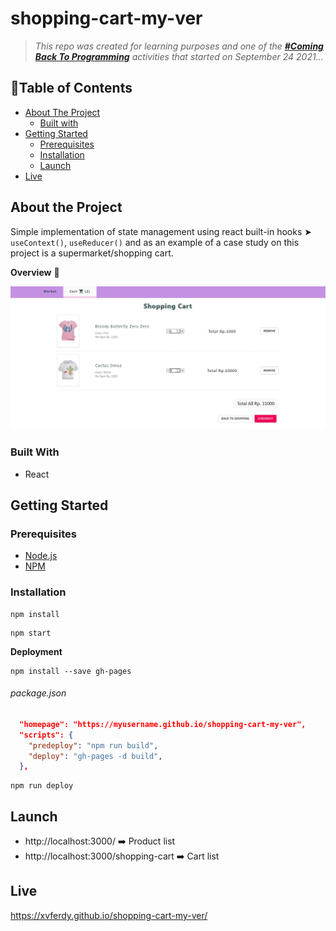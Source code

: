# shopping-cart-my-ver

> _This repo was created for learning purposes and one of the [_**#Coming Back To Programming**_](https://github.com/xvferdy/beginner-portfolio "Beginner Portfolio") activities that started on September 24 2021…_

## :round_pushpin:Table of Contents
- [About The Project](#about-the-project)
    - [Built with](#built-with)
- [Getting Started](#getting-started)
    - [Prerequisites](#prerequisites)
    - [Installation](#installation)
    - [Launch](#launch)
- [Live](#live)

## About the Project
Simple implementation of state management using react built-in hooks ➤ `useContext()`, `useReducer()` and as an example of a case study on this project is a supermarket/shopping cart.

**Overview** 🌈
<p align="">
  <img src="./src/assets/overview.JPG">
</p>

### Built With
- React

## Getting Started
### Prerequisites
- [Node.js](https://nodejs.org/en/)
- [NPM](https://www.npmjs.com/)


### Installation
```
npm install
```
```
npm start
```
**Deployment**
```
npm install --save gh-pages
```
###### package.json
```JSON
  "homepage": "https://myusername.github.io/shopping-cart-my-ver",
  "scripts": {
    "predeploy": "npm run build",
    "deploy": "gh-pages -d build",
  },
```
```
npm run deploy
```

## Launch
- http://localhost:3000/ ➡️ Product list
- http://localhost:3000/shopping-cart ➡️ Cart list


## Live
https://xvferdy.github.io/shopping-cart-my-ver/
